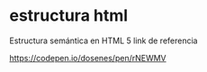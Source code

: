 # estructura html
Estructura semántica en HTML 5
link de referencia 

https://codepen.io/dosenes/pen/rNEWMV
